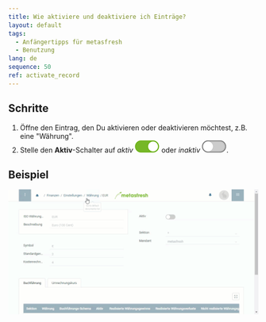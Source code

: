 ```yaml
---
title: Wie aktiviere und deaktiviere ich Einträge?
layout: default
tags:
  - Anfängertipps für metasfresh
  - Benutzung
lang: de
sequence: 50
ref: activate_record
---
```


## Schritte
1. Öffne den Eintrag, den Du aktivieren oder deaktivieren möchtest, z.B. eine "Währung".
1. Stelle den **Aktiv**-Schalter auf *aktiv* ![](assets/active_switch_on.png) oder *inaktiv* ![](assets/active_switch_off.png).

## Beispiel
![](assets/Datensatz_aktivieren.gif)
